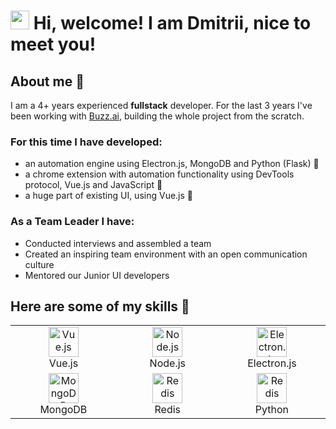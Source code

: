 <h1>
<img src="https://emojis.slackmojis.com/emojis/images/1588315024/8823/hyperkitty.gif?1588315024" width="30" /> Hi, welcome! I am Dmitrii, nice to meet you!</h1>
<h2> About me 🌝</h2>
<p> I am a 4+ years experienced <b>fullstack</b> developer. For the last 3 years I've been working with <a href="https://www.buzz.ai">Buzz.ai</a>, building the whole project from the scratch. </p>
<h3> For this time I have developed:</h3>
<ul>
  <li> an automation engine using Electron.js, MongoDB and Python (Flask) 🤖 </li>
  <li> a chrome extension with automation functionality using DevTools protocol, Vue.js and JavaScript 🤖 </li>
  <li> a huge part of existing UI, using Vue.js 🚀</li>
</ul>
<h3> As a Team Leader I have: </h3>
<ul>
  <li> Conducted interviews and assembled a team </li>
  <li> Created an inspiring team environment with an open communication culture</li>
  <li> Mentored our Junior UI developers </li>
</ul>
<h2> Here are some of my skills 🔧</h2>
<table align="center">
  <tr>
    <td align="center" width=200>
      <img title="Vue.js" alt="Vue.js" src="https://github.com/DonTsipa/me/assets/54895675/74c26e74-05d8-480e-840e-bc47a72728ef" height="48px"/>
      <br />
      Vue.js
      </td>
    <td align="center" width=200>
      <img title="Node.js" alt="Node.js" src="https://github.com/DonTsipa/me/assets/54895675/4f04ea11-d669-400f-98b8-a96f717716ce" height="48px"/>
      <br />
      Node.js
    </td>
    <td align="center" width=200>
      <img title="Electron.js" alt="Electron.js" src="https://github.com/DonTsipa/me/assets/54895675/ce213f1c-c761-44bf-91c6-f44635244c57" height="48px"/>
      <br />
      Electron.js
    </td>
  </tr>
  <tr>
    <td align="center" width=200>
      <img title="MongoDB" alt="MongoDB" src="https://github.com/DonTsipa/me/assets/54895675/ae3901af-f392-47ab-944c-e03b32f8c94c" height="48px"/>
      <br />
      MongoDB
    </td>
    <td align="center" width=200>
      <img title="Redis" alt="Redis" src="https://github.com/DonTsipa/me/assets/54895675/fdaf4ccd-1573-4d4f-8799-17c0bc66e3e9" height="48px"/>
      <br />
      Redis
    </td>
     <td align="center" width=200>
      <img title="Redis" alt="Redis" src="https://github.com/DonTsipa/me/assets/54895675/5d1cb989-6f8c-4490-8357-1a0584595f5e" height="48px"/>
      <br />
      Python
    </td>
  </tr>

</div>

